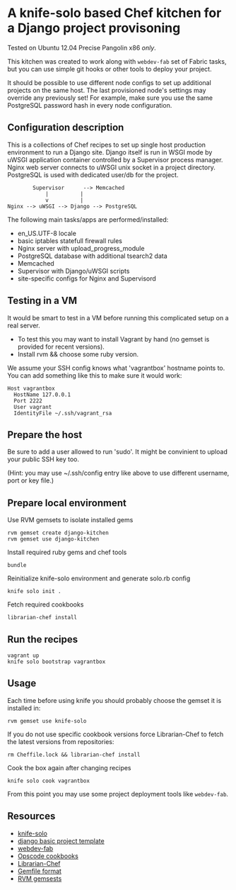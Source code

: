 A knife-solo based Chef kitchen for a Django project provisoning
================================================================

Tested on Ubuntu 12.04 Precise Pangolin x86 _only_.

This kitchen was created to work along with `webdev-fab` set of Fabric tasks,
but you can use simple git hooks or other tools to deploy your project.

It should be possible to use different node configs to set up additional
projects on the same host. The last provisioned node's settings may override
any previously set! For example, make sure you use the same PostgreSQL password
hash in every node configuration.

Configuration description
-------------

This is a collections of Chef recipes to set up single host production
environment to run a Django site. Django itself is run in WSGI mode by uWSGI
application container controlled by a Supervisor process manager. Nginx web
server connects to uWSGI unix socket in a project directory. PostgreSQL is
used with dedicated user/db for the project.

            Supervisor      --> Memcached
                |          |
                v          |
    Nginx --> uWSGI --> Django --> PostgreSQL


The following main tasks/apps are performed/installed:

 * en_US.UTF-8 locale
 * basic iptables statefull firewall rules
 * Nginx server with upload_progress_module
 * PostgreSQL database with additional tsearch2 data
 * Memcached
 * Supervisor with Django/uWSGI scripts
 * site-specific configs for Nginx and Supervisord

Testing in a VM
-------

It would be smart to test in a VM before running this complicated setup on a
real server.

 * To test this you may want to install Vagrant by hand (no gemset is provided
   for recent versions).
 * Install rvm && choose some ruby version.

We assume your SSH config knows what 'vagrantbox' hostname points to. You can
add something like this to make sure it would work:

    Host vagrantbox
      HostName 127.0.0.1
      Port 2222
      User vagrant
      IdentityFile ~/.ssh/vagrant_rsa

Prepare the host
-------

Be sure to add a user allowed to run 'sudo'. It might be convinient to upload
your public SSH key too.

(Hint: you may use ~/.ssh/config entry like above to use different username,
port or key file.)

Prepare local environment
-------

Use RVM gemsets to isolate installed gems

    rvm gemset create django-kitchen
    rvm gemset use django-kitchen

Install required ruby gems and chef tools

    bundle

Reinitialize knife-solo environment and generate solo.rb config

    knife solo init .

Fetch required cookbooks

    librarian-chef install

Run the recipes
---

    vagrant up
    knife solo bootstrap vagrantbox

Usage
-----

Each time before using knife you should probably choose the gemset it is
installed in:

    rvm gemset use knife-solo

If you do not use specific cookbook versions force Librarian-Chef to fetch
the latest versions from repositories:

    rm Cheffile.lock && librarian-chef install

Cook the box again after changing recipes

    knife solo cook vagrantbox

From this point you may use some project deployment tools like `webdev-fab`.

Resources
---------

 * [knife-solo](http://matschaffer.github.io/knife-solo/)
 * [django basic project template](https://github.com/mikek/django-basic-project-template)
 * [webdev-fab](https://github.com/mikek/webdev-fab)
 * [Opscode cookbooks](http://community.opscode.com/cookbooks)
 * [Librarian-Chef](https://github.com/applicationsonline/librarian-chef)
 * [Gemfile format](http://gembundler.com/v1.3/gemfile.html)
 * [RVM gemsests](https://rvm.io/gemsets/basics/)
